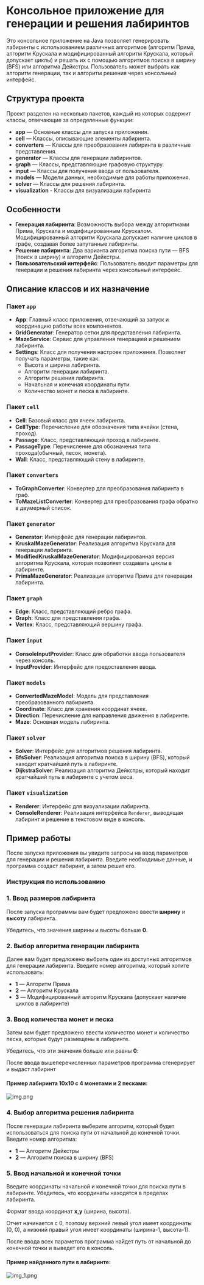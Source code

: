 # Консольное приложение для генерации и решения лабиринтов

Это консольное приложение на Java позволяет генерировать лабиринты с использованием различных алгоритмов (алгоритм Прима, алгоритм Крускала и модифицированный алгоритм Крускала, который допускает циклы) и решать их с помощью алгоритмов поиска в ширину (BFS) или алгоритма Дейкстры. Пользователь может выбрать как алгоритм генерации, так и алгоритм решения через консольный интерфейс.

## Структура проекта
Проект разделен на несколько пакетов, каждый из которых содержит классы, отвечающие за определенные функции:
- **app** — Основные классы для запуска приложения.
- **cell** — Классы, описывающие элементы лабиринта.
- **converters** — Классы для преобразования лабиринта в различные представления.
- **generator** — Классы для генерации лабиринтов.
- **graph** — Классы, представляющие графовую структуру.
- **input** — Классы для получения ввода от пользователя.
- **models** — Модели данных, необходимые для работы приложения.
- **solver** — Классы для решения лабиринта.
- **visualization** - Классы для визуализации лабиринта

## Особенности

- **Генерация лабиринта**: Возможность выбора между алгоритмами Прима, Крускала и модифицированным Крускалом. Модифицированный алгоритм Крускала допускает наличие циклов в графе, создавая более запутанные лабиринты.
- **Решение лабиринта**: Два варианта алгоритма поиска пути — BFS (поиск в ширину) и алгоритм Дейкстры.
- **Пользовательский интерфейс**: Пользователь вводит параметры для генерации и решения лабиринта через консольный интерфейс.

## Описание классов и их назначение

### Пакет `app`
- **App**: Главный класс приложения, отвечающий за запуск и координацию работы всех компонентов.
- **GridGenerator**: Генератор сетки для представления лабиринта.
- **MazeService**: Сервис для управления генерацией и решением лабиринта.
- **Settings**: Класс для получения настроек приложения. Позволяет получать параметры, такие как:
    - Высота и ширина лабиринта.
    - Алгоритм генерации лабиринта.
    - Алгоритм решения лабиринта.
    - Начальная и конечная координаты пути.
    - Количество монет и песка в лабиринте.

### Пакет `cell`
- **Cell**: Базовый класс для ячеек лабиринта.
- **CellType**: Перечисление для обозначения типа ячейки (стена, проход).
- **Passage**: Класс, представляющий проход в лабиринте.
- **PassageType**: Перечисление для обозначения типа прохода(обычный, песок, монета).
- **Wall**: Класс, представляющий стену в лабиринте.

### Пакет `converters`
- **ToGraphConverter**: Конвертер для преобразования лабиринта в граф.
- **ToMazeListConverter**: Конвертер для преобразования графа обратно в двумерный список.

### Пакет `generator`
- **Generator**: Интерфейс для генерации лабиринтов.
- **KruskalMazeGenerator**: Реализация алгоритма Крускала для генерации лабиринта.
- **ModifiedKruskalMazeGenerator**: Модифицированная версия алгоритма Крускала, которая позволяет создавать циклы в лабиринте.
- **PrimaMazeGenerator**: Реализация алгоритма Прима для генерации лабиринта.

### Пакет `graph`
- **Edge**: Класс, представляющий ребро графа.
- **Graph**: Класс для представления графа.
- **Vertex**: Класс, представляющий вершину графа.

### Пакет `input`
- **ConsoleInputProvider**: Класс для обработки ввода пользователя через консоль.
- **InputProvider**: Интерфейс для предоставления ввода.

### Пакет `models`
- **ConvertedMazeModel**: Модель для представления преобразованного лабиринта.
- **Coordinate**: Класс для хранения координат ячеек.
- **Direction**: Перечисление для направления движения в лабиринте.
- **Maze**: Основная модель лабиринта.

### Пакет `solver`
- **Solver**: Интерфейс для алгоритмов решения лабиринта.
- **BfsSolver**: Реализация алгоритма поиска в ширину (BFS), который находит кратчайший путь в лабиринте.
- **DijkstraSolver**: Реализация алгоритма Дейкстры, который находит кратчайший путь в лабиринте с учетом веса.

### Пакет `visualization`
- **Renderer**: Интерфейс для визуализации лабиринта.
- **ConsoleRenderer**: Реализация интерфейса `Renderer`, выводящая лабиринт и решение в текстовом виде в консоль.

## Пример работы
После запуска приложения вы увидите запросы на ввод параметров для генерации и решения лабиринта. Введите необходимые данные, и программа создаст лабиринт, а затем решит его.

### Инструкция по использованию

### 1. Ввод размеров лабиринта
После запуска программы вам будет предложено ввести **ширину** и **высоту** лабиринта.

Убедитесь, что значения ширины и высоты больше **0**.


### 2. Выбор алгоритма генерации лабиринта
Далее вам будет предложено выбрать один из доступных алгоритмов для генерации лабиринта. Введите номер алгоритма, который хотите использовать:
- **1** — Алгоритм Прима
- **2** — Алгоритм Крускала
- **3** — Модифицированный алгоритм Крускала (допускает наличие циклов в лабиринте)

### 3. Ввод количества монет и песка
Затем вам будет предложено ввести количество монет и количество песка, которые будут размещены в лабиринте. 

Убедитесь, что эти значения больше или равны **0**:

После ввода вышеперечисленных параметров программа сгенерирует и выдаст лабиринт

#### Пример лабиринта 10x10 с 4 монетами и 2 песками:

![img.png](img.png)

### 4. Выбор алгоритма решения лабиринта
После генерации лабиринта выберите алгоритм, который будет использоваться для поиска пути от начальной до конечной точки. Введите номер алгоритма:
- **1** — Алгоритм Дейкстры
- **2** — Алгоритм поиска в ширину (BFS)

### 5. Ввод начальной и конечной точки
Введите координаты начальной и конечной точки для поиска пути в лабиринте. Убедитесь, что координаты находятся в пределах лабиринта.

Формат ввода координат **x,y** (ширина, высота).

Отчет начинается с 0, поэтому верхний левый угол имеет координаты (0, 0), а нижний правый угол имеет координаты (ширина-1, высота-1).

После ввода всех параметов программа найдет путь от начальной до конечной точки и выведет его в консоль.

#### Пример найденного пути в лабиринте:

![img_1.png](img_1.png)
